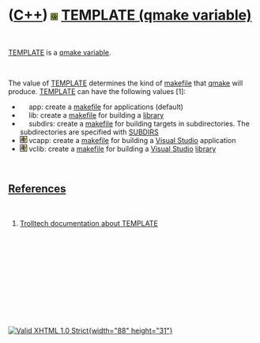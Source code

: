 



 

 

 

 

 

([C++](Cpp.htm)) ![Qt](PicQt.png) [TEMPLATE (qmake variable)](CppQmakeTemplate.htm)
===================================================================================

 

[TEMPLATE](CppQmakeTemplate.htm) is a [qmake
variable](CppQmakeVariable.htm).

 

The value of [TEMPLATE](CppQmakeTemplate.htm) determines the kind of
[makefile](CppMakefile.htm) that [qmake](CppQmake.htm) will produce.
[TEMPLATE](CppQmakeTemplate.htm) can have the following values \[1\]:

-   ![ ](PicSpacer.png) app: create a [makefile](CppMakefile.htm) for
    applications (default)
-   ![ ](PicSpacer.png) lib: create a [makefile](CppMakefile.htm) for
    building a [library](CppLibrary.htm)
-   ![ ](PicSpacer.png) subdirs: create a [makefile](CppMakefile.htm)
    for building targets in subdirectories. The subdirectories are
    specified with [SUBDIRS](CppQmakeSubdirs.htm)
-   ![Windows](PicWindows.png) vcapp: create a
    [makefile](CppMakefile.htm) for building a [Visual
    Studio](CppVisualStudio.htm) application
-   ![Windows](PicWindows.png) vclib: create a
    [makefile](CppMakefile.htm) for building a [Visual
    Studio](CppVisualStudio.htm) [library](CppLibrary.htm)

 

[References](CppReferences.htm)
-------------------------------

 

1.  [Trolltech documentation about
    TEMPLATE](http://docs.huihoo.com/qt/4.2/qmake-variable-reference.html#template)

 

 

 

 

 





 

[![Valid XHTML 1.0 Strict](valid-xhtml10.png){width="88"
height="31"}](http://validator.w3.org/check?uri=referer)
